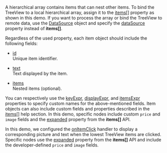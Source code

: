A hierarchical array contains items that can nest other items. To bind the TreeView to a local hierarchical array, assign it to the [items[]](/Documentation/ApiReference/UI_Components/dxTreeView/Configuration/items/) property as shown in this demo. If you want to process the array or bind the TreeView to remote data, use the [DataSource](/Documentation/ApiReference/Data_Layer/DataSource/) object and specify the [dataSource](/Documentation/ApiReference/UI_Components/dxTreeView/Configuration/#dataSource) property instead of **items[]**.

Regardless of the used property, each item object should include the following fields:

* [id](/Documentation/ApiReference/UI_Components/dxTreeView/Configuration/items/#id)             
Unique item identifier.

* [text](/Documentation/ApiReference/UI_Components/dxTreeView/Configuration/items/#text)         
Text displayed by the item.

* [items](/Documentation/ApiReference/UI_Components/dxTreeView/Configuration/items/#items)           
Nested items (optional).

You can respectively use the [keyExpr](/Documentation/ApiReference/UI_Components/dxTreeView/Configuration/#keyExpr), [displayExpr](/Documentation/ApiReference/UI_Components/dxTreeView/Configuration/#displayExpr), and [itemsExpr](/Documentation/ApiReference/UI_Components/dxTreeView/Configuration/#itemsExpr) properties to specify custom names for the above-mentioned fields. Item objects can also include custom fields and properties described in the [items[]](/Documentation/ApiReference/UI_Components/dxTreeView/Configuration/items/) help section. In this demo, specific nodes include custom `price` and `image` fields and the [expanded](/Documentation/ApiReference/UI_Components/dxTreeView/Configuration/items/#expanded) property from the **items[]** API.

In this demo, we configured the [onItemClick](/Documentation/ApiReference/UI_Components/dxTreeView/Configuration/#onItemClick) handler to display a corresponding picture and text when the lowest TreeView items are clicked. Specific nodes use the [expanded](/Documentation/ApiReference/UI_Components/dxTreeView/Configuration/items/#expanded) property from the **items[]** API and include the developer-defined `price` and `image` fields.
